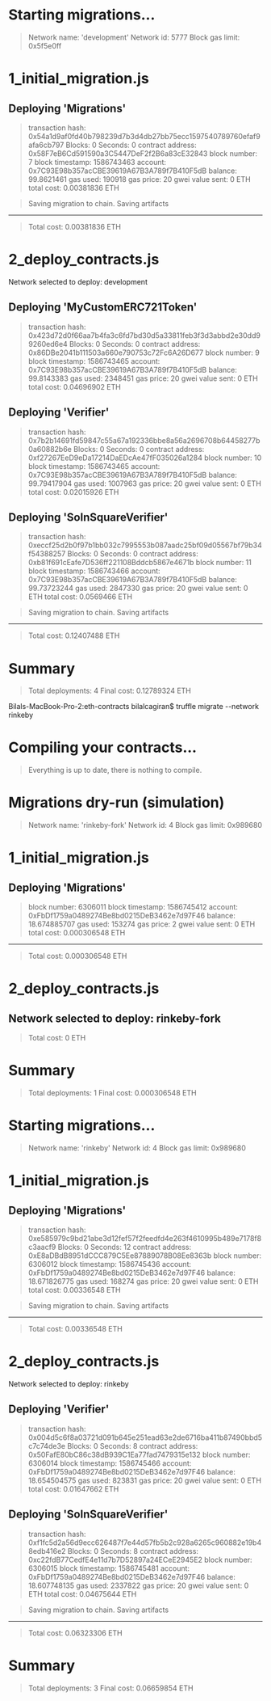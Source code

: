 Starting migrations...
======================
> Network name:    'development'
> Network id:      5777
> Block gas limit: 0x5f5e0ff


1_initial_migration.js
======================

   Deploying 'Migrations'
   ----------------------
   > transaction hash:    0x54a1d9af0fd40b798239d7b3d4db27bb75ecc1597540789760efaf9afa6cb797
   > Blocks: 0            Seconds: 0
   > contract address:    0x58F7eB6Cd591590a3C5447DeF2f2B6a83cE32843
   > block number:        7
   > block timestamp:     1586743463
   > account:             0x7C93E98b357acCBE39619A67B3A789f7B410F5dB
   > balance:             99.8621461
   > gas used:            190918
   > gas price:           20 gwei
   > value sent:          0 ETH
   > total cost:          0.00381836 ETH


   > Saving migration to chain.
   > Saving artifacts
   -------------------------------------
   > Total cost:          0.00381836 ETH


2_deploy_contracts.js
=====================
Network selected to deploy: development

   Deploying 'MyCustomERC721Token'
   -------------------------------
   > transaction hash:    0x423d72d0f66aa7b4fa3c6fd7bd30d5a33811feb3f3d3abbd2e30dd99260ed6e4
   > Blocks: 0            Seconds: 0
   > contract address:    0x86DBe2041b111503a660e790753c72Fc6A26D677
   > block number:        9
   > block timestamp:     1586743465
   > account:             0x7C93E98b357acCBE39619A67B3A789f7B410F5dB
   > balance:             99.8143383
   > gas used:            2348451
   > gas price:           20 gwei
   > value sent:          0 ETH
   > total cost:          0.04696902 ETH


   Deploying 'Verifier'
   --------------------
   > transaction hash:    0x7b2b14691fd59847c55a67a192336bbe8a56a2696708b64458277b0a60882b6e
   > Blocks: 0            Seconds: 0
   > contract address:    0xf27267EeD9eDa17214DaEDcAe47fF035026a1284
   > block number:        10
   > block timestamp:     1586743465
   > account:             0x7C93E98b357acCBE39619A67B3A789f7B410F5dB
   > balance:             99.79417904
   > gas used:            1007963
   > gas price:           20 gwei
   > value sent:          0 ETH
   > total cost:          0.02015926 ETH


   Deploying 'SolnSquareVerifier'
   ------------------------------
   > transaction hash:    0xeccf25d2b0f97b1bb032c7995553b087aadc25bf09d05567bf79b34f54388257
   > Blocks: 0            Seconds: 0
   > contract address:    0xb81f691cEafe7D536ff221108Bddcb5867e4671b
   > block number:        11
   > block timestamp:     1586743466
   > account:             0x7C93E98b357acCBE39619A67B3A789f7B410F5dB
   > balance:             99.73723244
   > gas used:            2847330
   > gas price:           20 gwei
   > value sent:          0 ETH
   > total cost:          0.0569466 ETH


   > Saving migration to chain.
   > Saving artifacts
   -------------------------------------
   > Total cost:          0.12407488 ETH


Summary
=======
> Total deployments:   4
> Final cost:          0.12789324 ETH


Bilals-MacBook-Pro-2:eth-contracts bilalcagiran$ truffle migrate --network rinkeby

Compiling your contracts...
===========================
> Everything is up to date, there is nothing to compile.



Migrations dry-run (simulation)
===============================
> Network name:    'rinkeby-fork'
> Network id:      4
> Block gas limit: 0x989680


1_initial_migration.js
======================

   Deploying 'Migrations'
   ----------------------
   > block number:        6306011
   > block timestamp:     1586745412
   > account:             0xFbDf1759a0489274Be8bd0215DeB3462e7d97F46
   > balance:             18.674885707
   > gas used:            153274
   > gas price:           2 gwei
   > value sent:          0 ETH
   > total cost:          0.000306548 ETH

   -------------------------------------
   > Total cost:         0.000306548 ETH


2_deploy_contracts.js
=====================
Network selected to deploy: rinkeby-fork
   -------------------------------------
   > Total cost:                   0 ETH


Summary
=======
> Total deployments:   1
> Final cost:          0.000306548 ETH





Starting migrations...
======================
> Network name:    'rinkeby'
> Network id:      4
> Block gas limit: 0x989680


1_initial_migration.js
======================

   Deploying 'Migrations'
   ----------------------
   > transaction hash:    0xe585979c9bd21abe3d12fef57f2feedfd4e263f4610995b489e7178f8c3aacf9
   > Blocks: 0            Seconds: 12
   > contract address:    0xE8aDBdB8951dCCC879C5Ee87889078B08Ee8363b
   > block number:        6306012
   > block timestamp:     1586745436
   > account:             0xFbDf1759a0489274Be8bd0215DeB3462e7d97F46
   > balance:             18.671826775
   > gas used:            168274
   > gas price:           20 gwei
   > value sent:          0 ETH
   > total cost:          0.00336548 ETH


   > Saving migration to chain.
   > Saving artifacts
   -------------------------------------
   > Total cost:          0.00336548 ETH


2_deploy_contracts.js
=====================
Network selected to deploy: rinkeby

   Deploying 'Verifier'
   --------------------
   > transaction hash:    0x004d5c6f8a03721d091b645e251ead63e2de6716ba411b87490bbd5c7c74de3e
   > Blocks: 0            Seconds: 8
   > contract address:    0x50FafE80bC86c38dB939C1Ea77fad7479315e132
   > block number:        6306014
   > block timestamp:     1586745466
   > account:             0xFbDf1759a0489274Be8bd0215DeB3462e7d97F46
   > balance:             18.654504575
   > gas used:            823831
   > gas price:           20 gwei
   > value sent:          0 ETH
   > total cost:          0.01647662 ETH


   Deploying 'SolnSquareVerifier'
   ------------------------------
   > transaction hash:    0xf1fc5d2a56d9ecc626487f7e44d57fb5b2c928a6265c960882e19b48edb416e2
   > Blocks: 0            Seconds: 8
   > contract address:    0xc22fdB77CedfE4e11d7b7D52897a24ECeE2945E2
   > block number:        6306015
   > block timestamp:     1586745481
   > account:             0xFbDf1759a0489274Be8bd0215DeB3462e7d97F46
   > balance:             18.607748135
   > gas used:            2337822
   > gas price:           20 gwei
   > value sent:          0 ETH
   > total cost:          0.04675644 ETH


   > Saving migration to chain.
   > Saving artifacts
   -------------------------------------
   > Total cost:          0.06323306 ETH


Summary
=======
> Total deployments:   3
> Final cost:          0.06659854 ETH 